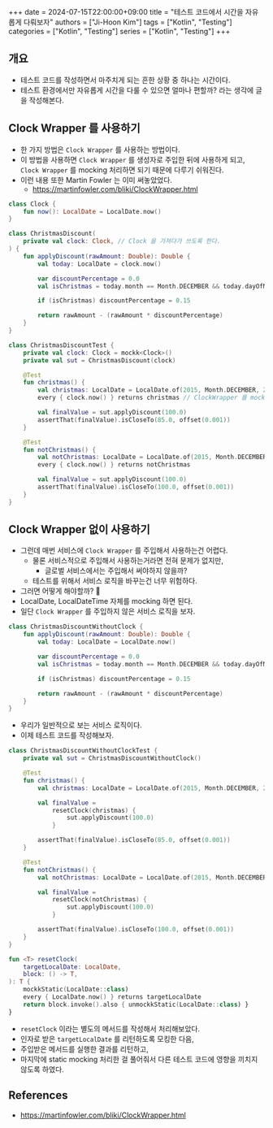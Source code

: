 +++
date = 2024-07-15T22:00:00+09:00
title = "테스트 코드에서 시간을 자유롭게 다뤄보자"
authors = ["Ji-Hoon Kim"]
tags = ["Kotlin", "Testing"]
categories = ["Kotlin", "Testing"]
series = ["Kotlin", "Testing"]
+++

## 개요

- 테스트 코드를 작성하면서 마주치게 되는 흔한 상황 중 하나는 시간이다.
- 테스트 환경에서만 자유롭게 시간을 다룰 수 있으면 얼마나 편할까? 라는 생각에 글을 작성해본다.

## Clock Wrapper 를 사용하기

- 한 가지 방법은 `Clock Wrapper` 를 사용하는 방법이다.
- 이 방법을 사용하면 `Clock Wrapper` 를 생성자로 주입한 뒤에 사용하게 되고, `Clock Wrapper` 를 mocking 처리하면 되기 때문에 다루기 쉬워진다.
- 이런 내용 또한 Martin Fowler 는 이미 써놓았었다.
  - https://martinfowler.com/bliki/ClockWrapper.html

```kotlin
class Clock {
    fun now(): LocalDate = LocalDate.now()
}

class ChristmasDiscount(
    private val clock: Clock, // Clock 을 가져다가 쓰도록 한다.
) {
    fun applyDiscount(rawAmount: Double): Double {
        val today: LocalDate = clock.now()

        var discountPercentage = 0.0
        val isChristmas = today.month == Month.DECEMBER && today.dayOfMonth == 25

        if (isChristmas) discountPercentage = 0.15

        return rawAmount - (rawAmount * discountPercentage)
    }
}

class ChristmasDiscountTest {
    private val clock: Clock = mockk<Clock>()
    private val sut = ChristmasDiscount(clock)

    @Test
    fun christmas() {
        val christmas: LocalDate = LocalDate.of(2015, Month.DECEMBER, 25)
        every { clock.now() } returns christmas // ClockWrapper 를 mocking 하여 사용하면 된다.

        val finalValue = sut.applyDiscount(100.0)
        assertThat(finalValue).isCloseTo(85.0, offset(0.001))
    }

    @Test
    fun notChristmas() {
        val notChristmas: LocalDate = LocalDate.of(2015, Month.DECEMBER, 26)
        every { clock.now() } returns notChristmas

        val finalValue = sut.applyDiscount(100.0)
        assertThat(finalValue).isCloseTo(100.0, offset(0.001))
    }
}
```

## Clock Wrapper 없이 사용하기

- 그런데 매번 서비스에 `Clock Wrapper` 를 주입해서 사용하는건 어렵다.
  - 물론 서비스적으로 주입해서 사용하는거라면 전혀 문제가 없지만,
    - 글로벌 서비스에서는 주입해서 써야하지 않을까?
  - 테스트를 위해서 서비스 로직을 바꾸는건 너무 위험하다.
- 그러면 어떻게 해야할까? 🤔
- LocalDate, LocalDateTime 자체를 mocking 하면 된다.
- 일단 `Clock Wrapper` 를 주입하지 않은 서비스 로직을 보자.

```kotlin
class ChristmasDiscountWithoutClock {
    fun applyDiscount(rawAmount: Double): Double {
        val today: LocalDate = LocalDate.now()

        var discountPercentage = 0.0
        val isChristmas = today.month == Month.DECEMBER && today.dayOfMonth == 25

        if (isChristmas) discountPercentage = 0.15

        return rawAmount - (rawAmount * discountPercentage)
    }
}
```

- 우리가 일반적으로 보는 서비스 로직이다.
- 이제 테스트 코드를 작성해보자.

```kotlin
class ChristmasDiscountWithoutClockTest {
    private val sut = ChristmasDiscountWithoutClock()

    @Test
    fun christmas() {
        val christmas: LocalDate = LocalDate.of(2015, Month.DECEMBER, 25)

        val finalValue =
            resetClock(christmas) {
                sut.applyDiscount(100.0)
            }

        assertThat(finalValue).isCloseTo(85.0, offset(0.001))
    }

    @Test
    fun notChristmas() {
        val notChristmas: LocalDate = LocalDate.of(2015, Month.DECEMBER, 26)

        val finalValue =
            resetClock(notChristmas) {
                sut.applyDiscount(100.0)
            }

        assertThat(finalValue).isCloseTo(100.0, offset(0.001))
    }
}

fun <T> resetClock(
    targetLocalDate: LocalDate,
    block: () -> T,
): T {
    mockkStatic(LocalDate::class)
    every { LocalDate.now() } returns targetLocalDate
    return block.invoke().also { unmockkStatic(LocalDate::class) }
}
```

- `resetClock` 이라는 별도의 메서드를 작성해서 처리해보았다.
- 인자로 받은 `targetLocalDate` 를 리턴하도록 모킹한 다음,
- 주입받은 메서드를 실행한 결과를 리턴하고,
- 마지막에 static mocking 처리한 걸 풀어줘서 다른 테스트 코드에 영향을 끼치지 않도록 하였다.

## References

- https://martinfowler.com/bliki/ClockWrapper.html

